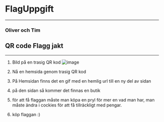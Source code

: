 # FlagUppgift
---
### Oliver och Tim 

## QR code Flagg jakt
---
1. Bild på en trasig QR kod
   ![image](https://github.com/abb21timsjo/FlagUppgift/assets/92147224/0dc03eba-5c70-4499-994c-8d222ae94154)

3. Nå en hemsida genom trasig QR kod
4. På Hemsidan finns det en gif med en hemlig url till en ny del av sidan
5. på den sidan så kommer det finnas en butik
6. för att få flaggan måste man köpa en pryl för mer en vad man har, man måste ändra i cockies för att få tillräckligt med pengar.
7. köp flaggan :) 
